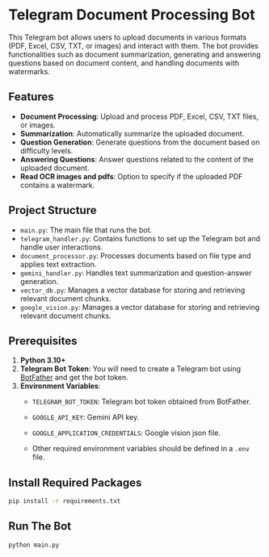 # Telegram Document Processing Bot

This Telegram bot allows users to upload documents in various formats (PDF, Excel, CSV, TXT, or images) and interact with them. The bot provides functionalities such as document summarization, generating and answering questions based on document content, and handling documents with watermarks.

## Features

- **Document Processing**: Upload and process PDF, Excel, CSV, TXT files, or images.
- **Summarization**: Automatically summarize the uploaded document.
- **Question Generation**: Generate questions from the document based on difficulty levels.
- **Answering Questions**: Answer questions related to the content of the uploaded document.
- **Read OCR images and pdfs**: Option to specify if the uploaded PDF contains a watermark.

## Project Structure

- `main.py`: The main file that runs the bot.
- `telegram_handler.py`: Contains functions to set up the Telegram bot and handle user interactions.
- `document_processor.py`: Processes documents based on file type and applies text extraction.
- `gemini_handler.py`: Handles text summarization and question-answer generation.
- `vector_db.py`: Manages a vector database for storing and retrieving relevant document chunks.
- `google_vision.py`: Manages a vector database for storing and retrieving relevant document chunks.

## Prerequisites

1. **Python 3.10+**
2. **Telegram Bot Token**: You will need to create a Telegram bot using [BotFather](https://core.telegram.org/bots#botfather) and get the bot token.
3. **Environment Variables**:
   - `TELEGRAM_BOT_TOKEN`: Telegram bot token obtained from BotFather.
   - `GOOGLE_API_KEY`: Gemini API key.
   - `GOOGLE_APPLICATION_CREDENTIALS`: Google vision json file.

   - Other required environment variables should be defined in a `.env` file.

## Install Required Packages

   ```bash
   pip install -r requirements.txt
   ```



## Run The Bot

   ```bash
   python main.py
   ```
